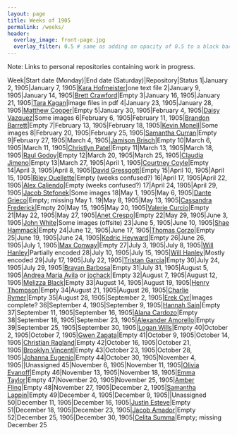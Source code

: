 ```yaml
---
layout: page
title: Weeks of 1905
permalink: /weeks/
header:
  overlay_image: front-page.jpg
  overlay_filter: 0.5 # same as adding an opacity of 0.5 to a black background
---
```


Note: Links to personal repositories containing work in progress.

Week|Start date (Monday)|End date (Saturday)|Repository|Status
1|January 2, 1905|January 7, 1905|[Kara Hofmeister](https://github.com/karahofmeister/dig-eg-gaz)|one text file
2|January 9, 1905|January 14, 1905|[Brett Crawford](https://github.com/wbc13/dig-eg-gaz)|Empty
3|January 16, 1905|January 21, 1905|[Tara Kagan](https://github.com/tkhagan/dig_eg)|image files in pdf
4|January 23, 1905|January 28, 1905|[Matthew Cooper](https://github.com/Mic15b/dig-eg-gaz)|Empty
5|January 30, 1905|February 4, 1905|[Daisy Vazquez](https://github.com/dvazquez703/dig-eg-gaz)|Some images
6|February 6, 1905|February 11, 1905|[Brandon Barrett](https://github.com/bcb14g/dig-eg-gaz)|Empty
7|February 13, 1905|February 18, 1905|[Kevin Monell](https://github.com/knm15e/dig-eg-gaz)|Some images
8|February 20, 1905|February 25, 1905|[Samantha Curran](https://github.com/samrcurran/dig-eg-gaz)|Empty
9|February 27, 1905|March 4, 1905|[Jamison Brisch](https://github.com/jbrisch19/dig-eg-gaz)|Empty
10|March 6, 1905|March 11, 1905|[Christlyn Patel](https://github.com/cpp15c/dig-eg-gaz)|Empty
11|March 13, 1905|March 18, 1905|[Raul Godoy]()|Empty
12|March 20, 1905|March 25, 1905|[Claudia Jimeno]()|Empty
13|March 27, 1905|April 1, 1905|[Courtney Coyle]()|Empty
14|April 3, 1905|April 8, 1905|[David Gressgott](https://github.com/djdaviedave/dig-eg-gaz)|Empty
15|April 10, 1905|April 15, 1905|[Riley Ouellette](https://github.com/rouellette07/dig-eg-gaz)|Empty (weeks confused?)
16|April 17, 1905|April 22, 1905|[Alex Caliendo](https://github.com/RGOODY3210/dig-eg-gaz)|Empty (weeks confused?)
17|April 24, 1905|April 29, 1905|[Jacob Stefonek](https://github.com/JacobStefonek/dig-eg-gaz)|Some images
18|May 1, 1905|May 6, 1905|[Dante Grieco](https://github.com/dgg15/dig-eg-gaz)|Empty; missing May 1.
19|May 8, 1905|May 13, 1905|[Cassandra Frederick]()|Empty
20|May 15, 1905|May 20, 1905|[Valerie Curcio]()|Empty
21|May 22, 1905|May 27, 1905|[Anet Crespo](https://github.com/ac15at/dig-eg-gaz)|Empty
22|May 29, 1905|June 3, 1905|[John White](https://github.com/jcw3/dig-eg-gaz)|Some images (offsite)
23|June 5, 1905|June 10, 1905|[Shae Hammack]()|Empty
24|June 12, 1905|June 17, 1905|[Thomas Corzo]()|Empty
25|June 19, 1905|June 24, 1905|[Kedric Heyward](https://github.com/Kheyward/dig-eg-gaz)|Empty
26|June 26, 1905|July 1, 1905|[Max Conway](https://github.com/maxconwayfsu/dig-eg-gaz)|Empty
27|July 3, 1905|July 8, 1905|[Will Hanley](https://github.com/whanley/digital-Egyptian-Gazette/tree/master/my-content)|Partially encoded
28|July 10, 1905|July 15, 1905|[Will Hanley](https://github.com/whanley/digital-Egyptian-Gazette/tree/master/my-content)|Mostly encoded
29|July 17, 1905|July 22, 1905|[Tristan Garcia]()|Empty
30|July 24, 1905|July 29, 1905|[Brayan Barbosa](https://github.com/brayanbar/dig-eg-gaz)|Empty
31|July 31, 1905|August 5, 1905|[Andrea Maria Avila](https://github.com/ama15m) or [jochack](https://github.com/jochack/dig-eg-gaz)|Empty
32|August 7, 1905|August 12, 1905|[Melizza Black](https://github.com/MelizzaBlack/dig-eg-gaz)|Empty
33|August 14, 1905|August 19, 1905|[Henry Thompson](https://github.com/Hat15/Dig-eg-gaz)|Empty
34|August 21, 1905|August 26, 1905|[Charlie Rymer]()|Empty
35|August 28, 1905|September 2, 1905|[Erek Cyr](https://github.com/ErekCyr/dig-eg-gaz)|Images complete?
36|September 4, 1905|September 9, 1905|[Hannah Sain](https://github.com/hds15b/dig-eg-gaz)|Empty
37|September 11, 1905|September 16, 1905|[Alana Cardozo](https://github.com/alc15g/dig-eg-gaz)|Empty
38|September 18, 1905|September 23, 1905|[Alexander Amorello](https://github.com/AlexanderOlleroma/Dig_eg_gaz)|Empty
39|September 25, 1905|September 30, 1905|[Logan Wills](https://github.com/lcw16b/dig-eg-gaz)|Empty
40|October 2, 1905|October 7, 1905|[Gwen Zapata](https://github.com/Lionex)|Empty
41|October 9, 1905|October 14, 1905|[Christian Ragland]()|Empty
42|October 16, 1905|October 21, 1905|[Brooklyn Vincent]()|Empty
43|October 23, 1905|October 28, 1905|[Johanna Eugenio]()|Empty
44|October 30, 1905|November 4, 1905|[]()|Unassigned
45|November 6, 1905|November 11, 1905|[Olivia Evanoff]()|Empty
46|November 13, 1905|November 18, 1905|[Emma Taylor](https://github.com/ekt16/dig-eg-gaz)|Empty
47|November 20, 1905|November 25, 1905|[Amber Fling](https://github.com/alf15c/dig-eg-gaz)|Empty
48|November 27, 1905|December 2, 1905|[Samantha Lappin](https://github.com/Fibinocci1123/Dig-eg-gaz)|Empty
49|December 4, 1905|December 9, 1905|[]()|Unassigned
50|December 11, 1905|December 16, 1905|[Justin Esteve](https://github.com/jesteve3/dig-eg-gaz)|Empty
51|December 18, 1905|December 23, 1905|[Jacob Amador](https://github.com/jacobamador19/dig-eg-gaz)|Empty
52|December 25, 1905|December 30, 1905|[Celita Summa](https://github.com/CelitaS/dig-eg-gaz)|Empty; missing December 25

